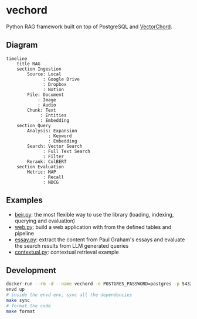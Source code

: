 # vechord

Python RAG framework built on top of PostgreSQL and [VectorChord](https://github.com/tensorchord/VectorChord/).

## Diagram

```mermaid
timeline
    title RAG
    section Ingestion
        Source: Local
              : Google Drive
              : Dropbox
              : Notion
        File: Document
            : Image
            : Audio
        Chunk: Text
             : Entities
             : Embedding
    section Query
        Analysis: Expansion
                : Keyword
                : Embedding
        Search: Vector Search
              : Full Text Search
              : Filter
        Rerank: ColBERT
    section Evaluation
        Metric: MAP
              : Recall
              : NDCG
```

## Examples

- [beir.py](./examples/beir.py): the most flexible way to use the library (loading, indexing, querying and evaluation)
- [web.py](./examples/web.py): build a web application with from the defined tables and pipeline
- [essay.py](./examples/essay.py): extract the content from Paul Graham's essays and evaluate the search results from LLM generated queries
- [contextual.py](./examples/contextual.py): contextual retrieval example

## Development

```bash
docker run --rm -d --name vechord -e POSTGRES_PASSWORD=postgres -p 5432:5432 tensorchord/vchord-postgres:pg17-v0.2.1
envd up
# inside the envd env, sync all the dependencies
make sync
# format the code
make format
```
